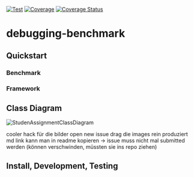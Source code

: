 [![Test](https://github.com/martineberlein/debugging-benchmark/actions/workflows/tests.yml/badge.svg)](https://github.com/martineberlein/debugging-benchmark/actions/workflows/tests.yml)
[![Coverage](https://github.com/martineberlein/debugging-benchmark/actions/workflows/coverage.yml/badge.svg)](https://github.com/martineberlein/debugging-benchmark/actions/workflows/coverage.yml)
[![Coverage Status](https://coveralls.io/repos/github/martineberlein/debugging-benchmark/badge.svg?branch=actions)](https://coveralls.io/github/martineberlein/debugging-benchmark?branch=actions)

# debugging-benchmark

## Quickstart 

### Benchmark




### Framework


## Class Diagram
![StudenAssignmentClassDiagram](https://github.com/martineberlein/debugging-benchmark/assets/82182021/2e5fb169-02b1-444d-9c2e-ba6793f97535)


cooler hack für die bilder open new issue drag die images rein produziert md link kann man in readme kopieren -> issue muss nicht mal submitted werden (können verschwinden, müssten sie ins repo ziehen)

## Install, Development, Testing

